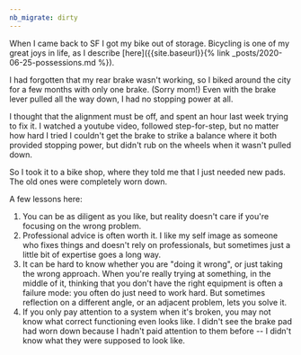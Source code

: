 ```yaml
---
nb_migrate: dirty
---
```


When I came back to SF I got my bike out of storage. Bicycling is one of my great joys in life, as I describe [here]({{site.baseurl}}{% link _posts/2020-06-25-possessions.md %}).

I had forgotten that my rear brake wasn't working, so I biked around the city for a few months with only one brake. (Sorry mom!) Even with the brake lever pulled all the way down, I had no stopping power at all.

I thought that the alignment must be off, and spent an hour last week trying to fix it. I watched a youtube video, followed step-for-step, but no matter how hard I tried I couldn't get the brake to strike a balance where it both provided stopping power, but didn't rub on the wheels when it wasn't pulled down.

So I took it to a bike shop, where they told me that I just needed new pads. The old ones were completely worn down.

A few lessons here:
1. You can be as diligent as you like, but reality doesn't care if you're focusing on the wrong problem.
1. Professional advice is often worth it. I like my self image as someone who fixes things and doesn't rely on professionals, but sometimes just a little bit of expertise goes a long way.
1. It can be hard to know whether you are "doing it wrong", or just taking the wrong approach. When you're really trying at something, in the middle of it, thinking that you don't have the right equipment is often a failure mode: you often do just need to work hard. But sometimes reflection on a different angle, or an adjacent problem, lets you solve it.
1. If you only pay attention to a system when it's broken, you may not know what correct functioning even looks like. I didn't see the brake pad had worn down because I hadn't paid attention to them before -- I didn't know what they were supposed to look like.


